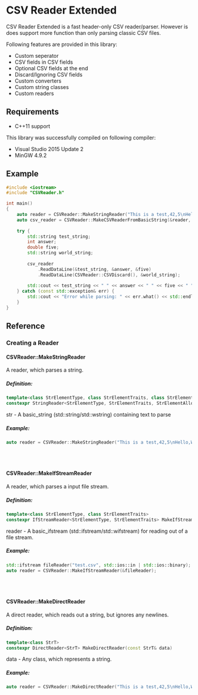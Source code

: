 # CSV Reader Extended

CSV Reader Extended is a fast header-only CSV reader/parser. However is does support more function than only parsing classic CSV files.

Following features are provided in this library:

- Custom seperator
- CSV fields in CSV fields
- Optional CSV fields at the end
- Discard/Ignoring CSV fields
- Custom converters
- Custom string classes
- Custom readers

## Requirements ##

- C++11 support

This library was successfully compiled on following compiler:

- Visual Studio 2015 Update 2
- MinGW 4.9.2

## Example ##

```cpp
#include <iostream>
#include "CSVReader.h"

int main()
{
    auto reader = CSVReader::MakeStringReader("This is a test,42,5\nHello,World");
    auto csv_reader = CSVReader::MakeCSVReaderFromBasicString(&reader, ',')
    
    try {
        std::string test_string;
        int answer;
        double five;
        std::string world_string;
        
        csv_reader
            .ReadDataLine(&test_string, &answer, &five)
            .ReadDataLine(CSVReader::CSVDiscard(), &world_string);
        
        std::cout << test_string << " " << answer << " " << five << " " << world_string << std::endl;
    } catch (const std::exception& err) {
        std::cout << "Error while parsing: " << err.what() << std::endl;
    }
}
```

## Reference ##

### Creating a Reader ###
#### CSVReader::MakeStringReader ####
A reader, which parses a string.
##### Definition: #####
```cpp
template<class StrElementType, class StrElementTraits, class StrElementAlloc>
constexpr StringReader<StrElementType, StrElementTraits, StrElementAlloc> MakeStringReader(const std::basic_string<StrElementType, StrElementTraits, StrElementAlloc>& str)
```
str - A basic_string (std::string/std::wstring) containing text to parse

##### Example: #####
```cpp
auto reader = CSVReader::MakeStringReader("This is a test,42,5\nHello,World");
```
<br />
<br />


#### CSVReader::MakeIfStreamReader ####
A reader, which parses a input file stream.
##### Definition: #####
```cpp
template<class StrElementType, class StrElementTraits>
constexpr IfStreamReader<StrElementType, StrElementTraits> MakeIfStreamReader(std::basic_ifstream<StrElementType, StrElementTraits>* reader)
```
reader - A basic_ifstream (std::ifstream/std::wifstream) for reading out of a file stream.

##### Example: #####
```cpp
std::ifstream fileReader("test.csv", std::ios::in | std::ios::binary);
auto reader = CSVReader::MakeIfStreamReader(&fileReader);
```
<br />
<br />


#### CSVReader::MakeDirectReader ####
A direct reader, which reads out a string, but ignores any newlines.
##### Definition: #####
```cpp
template<class StrT>
constexpr DirectReader<StrT> MakeDirectReader(const StrT& data)
```
data - Any class, which represents a string.

##### Example: #####
```cpp
auto reader = CSVReader::MakeDirectReader("This is a test,42,5\nHello,World");
```
<br />
<br />

